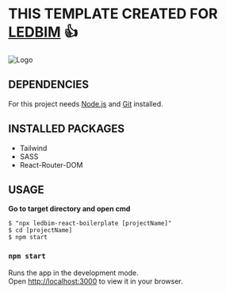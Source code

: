 # THIS TEMPLATE CREATED FOR [LEDBIM](https://ledbim.com/) :+1:

![Logo](https://ledbim.com/assets/images/logos/logo.png)

## DEPENDENCIES

For this project needs [Node.js](https://nodejs.org/en/) and [Git](https://git-scm.com/) installed.

## INSTALLED PACKAGES

- Tailwind
- SASS
- React-Router-DOM

## USAGE

<b>Go to target directory and open cmd</b>

```
$ "npx ledbim-react-boilerplate [projectName]"
$ cd [projectName]
$ npm start
```

### `npm start`

Runs the app in the development mode.\
Open [http://localhost:3000](http://localhost:3000) to view it in your browser.
